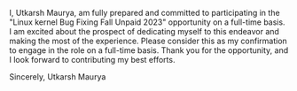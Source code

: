 I, Utkarsh Maurya, am fully prepared and committed to participating in the "Linux kernel Bug Fixing Fall Unpaid 2023" opportunity on a full-time basis. I am excited about the prospect of dedicating myself to this endeavor and making the most of the experience. Please consider this as my confirmation to engage in the role on a full-time basis. Thank you for the opportunity, and I look forward to contributing my best efforts.

Sincerely,
Utkarsh Maurya
